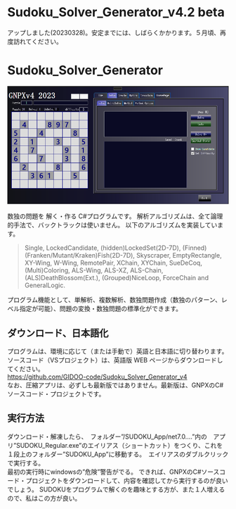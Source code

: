 # Sudoku_Solver_Generator_v4.2 beta
  アップしました(20230328)。安定までには、しばらくかかります。５月頃、再度訪れてください。


# Sudoku_Solver_Generator
![GNPX](/images/GNPX_start.png)

数独の問題を 解く・作る C#プログラムです。
解析アルゴリズムは、全て論理的手法で、バックトラックは使いません。
以下のアルゴリズムを実装しています。  

>Single, LockedCandidate, (hidden)LockedSet(2D-7D),
 (Finned)(Franken/Mutant/Kraken)Fish(2D-7D),
 Skyscraper, EmptyRectangle, XY-Wing, W-Wing, RemotePair, XChain, XYChain,
 SueDeCoq, (Multi)Coloring,
 ALS-Wing, ALS-XZ, ALS-Chain,
 (ALS)DeathBlossom(Ext.), (Grouped)NiceLoop, ForceChain and
 GeneralLogic.

プログラム機能として、単解析、複数解析、数独問題作成（数独のパターン、レベル指定が可能）、問題の変換・数独問題の標準化ができます。


## ダウンロード、日本語化
プログラムは、環境に応じて（または手動で）英語と日本語に切り替わります。
ソースコード（VSプロジェクト）は、英語版 WEB ページからダウンロードしてください。  
https://github.com/GIDOO-code/Sudoku_Solver_Generator_v4
<br>
なお、圧縮アプリは、必ずしも最新版ではありません。最新版は、GNPXのC#ソースコード・プロジェクトです。



## 実行方法
ダウンロード・解凍したら、　フォルダー”/SUDOKU_App/net7.0....”内の　アプリ”SUDOKU_Regular.exe”のエイリアス（ショートカット）をつくり、これを１段上のフォルダー”SUDOKU_App”に移動する。　エイリアスのダブルクリックで実行する。<br>
最初の実行時にwindowsの”危険”警告がでる。
できれば、GNPXのC#ソースコード・プロジェクトをダウンロードして、内容を確認してから実行するのが良いでしょう。
SUDOKUをプログラムで解くのを趣味とする方が、また１人増えるので、私はこの方が良い。